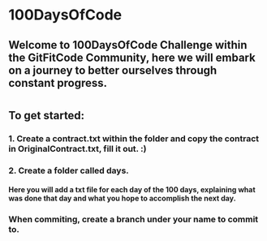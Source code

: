 # 100DaysOfCode

## Welcome to 100DaysOfCode Challenge within the GitFitCode Community, here we will embark on a journey to better ourselves through constant progress.
#
## To get started:
### 1. Create a contract.txt within the folder and copy the contract in OriginalContract.txt, fill it out. :)
### 2. Create a folder called days.
#### Here you will add a txt file for each day of the 100 days, explaining what was done that day and what you hope to accomplish the next day.


### When commiting, create a branch under your name to commit to. 